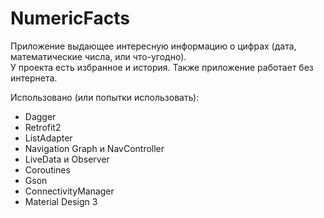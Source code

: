 # NumericFacts

Приложение выдающее интересную информацию о цифрах (дата, математические числа, или что-угодно).    
У проекта есть избранное и история. Также приложение работает без интернета.


Использовано (или попытки использовать):
- Dagger
- Retrofit2
- ListAdapter
- Navigation Graph и NavController
- LiveData и Observer
- Coroutines
- Gson
- ConnectivityManager
- Material Design 3
